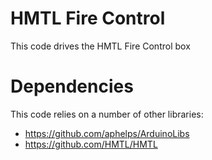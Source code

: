 HMTL Fire Control
=================

This code drives the HMTL Fire Control box

Dependencies
============
This code relies on a number of other libraries:
  * https://github.com/aphelps/ArduinoLibs
  * https://github.com/HMTL/HMTL
